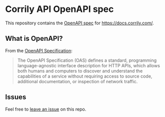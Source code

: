 # Corrily API OpenAPI spec

This repository contains the [OpenAPI spec](/openapi.yml) for https://docs.corrily.com/.

## What is OpenAPI?

From the [OpenAPI Specification](https://github.com/OAI/OpenAPI-Specification):

> The OpenAPI Specification (OAS) defines a standard, programming language-agnostic interface description for HTTP APIs, which allows both humans and computers to discover and understand the capabilities of a service without requiring access to source code, additional documentation, or inspection of network traffic.

## Issues

Feel free to [leave an issue](https://github.com/fern-corrily/corrily-openapi/issues) on this repo.
